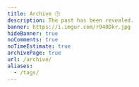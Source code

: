 ```yaml
---
title: Archive 🕒️
description: The past has been revealed.
banner: https://i.imgur.com/r940Dkr.jpg
hideBanner: true
noComments: true
noTimeEstimate: true
archivePage: true
url: /archive/
aliases:
  - /tags/
---
```

